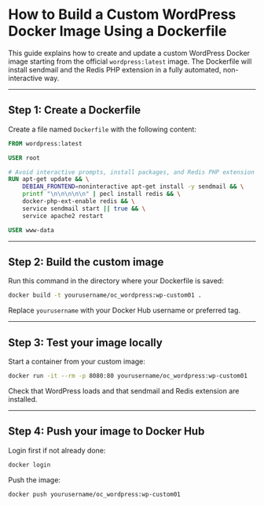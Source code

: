 
# How to Build a Custom WordPress Docker Image Using a Dockerfile

This guide explains how to create and update a custom WordPress Docker image starting from the official `wordpress:latest` image. The Dockerfile will install sendmail and the Redis PHP extension in a fully automated, non-interactive way.

---

## Step 1: Create a Dockerfile

Create a file named `Dockerfile` with the following content:

```Dockerfile
FROM wordpress:latest

USER root

# Avoid interactive prompts, install packages, and Redis PHP extension
RUN apt-get update && \
    DEBIAN_FRONTEND=noninteractive apt-get install -y sendmail && \
    printf "\n\n\n\n\n" | pecl install redis && \
    docker-php-ext-enable redis && \
    service sendmail start || true && \
    service apache2 restart

USER www-data
```

---

## Step 2: Build the custom image

Run this command in the directory where your Dockerfile is saved:

```bash
docker build -t yourusername/oc_wordpress:wp-custom01 .
```

Replace `yourusername` with your Docker Hub username or preferred tag.

---

## Step 3: Test your image locally

Start a container from your custom image:

```bash
docker run -it --rm -p 8080:80 yourusername/oc_wordpress:wp-custom01
```

Check that WordPress loads and that sendmail and Redis extension are installed.

---

## Step 4: Push your image to Docker Hub

Login first if not already done:

```bash
docker login
```

Push the image:

```bash
docker push yourusername/oc_wordpress:wp-custom01
```

